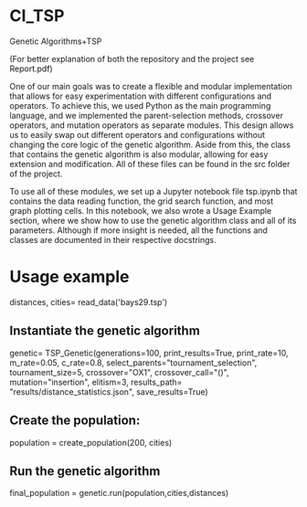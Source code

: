 # CI_TSP
Genetic Algorithms+TSP

(For better explanation of both the repository and the project see Report.pdf)

One of our main goals was to create a flexible and modular implementation that allows for easy experimentation with different configurations and operators. To achieve this, we used Python as the main programming language, and we implemented the parent-selection methods, crossover operators, and mutation operators as separate modules. This design allows us to easily swap out different operators and configurations without changing the core logic of the genetic algorithm. Aside from this, the class that contains the genetic algorithm is also modular, allowing for easy extension and modification. All of these files can be found in the src folder of the project.

To use all of these modules, we set up a Jupyter notebook file tsp.ipynb that contains the data reading function, the grid search function, and most graph plotting cells. In this notebook, we also wrote a Usage Example section, where we show how to use the genetic algorithm class and all of its parameters. Although if more insight is needed, all the functions and classes are documented in their respective docstrings.

# Usage example 

distances, cities= read_data('bays29.tsp')

## Instantiate the genetic algorithm
genetic= TSP_Genetic(generations=100,
                    print_results=True,
                    print_rate=10,
                    m_rate=0.05,
                    c_rate=0.8,
                    select_parents="tournament_selection",
                    tournament_size=5,
                    crossover="OX1",
                    crossover_call="()", 
                    mutation="insertion",
                    elitism=3,
                    results_path= "results/distance_statistics.json",
                    save_results=True)

## Create the population:
population = create_population(200, cities)

## Run the genetic algorithm
final_population = genetic.run(population,cities,distances)
